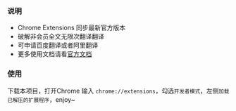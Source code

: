 ### 说明
- Chrome Extensions 同步最新官方版本
- 破解非会员全文无限次翻译翻译
- 可申请百度翻译或者阿里翻译
- 更多使用文档请看[官方文档]('hcfy.app')
### 使用
下载本项目，打开Chrome 输入 `chrome://extensions`，勾选`开发者模式`，左侧`加载已解压的扩展程序`，enjoy~